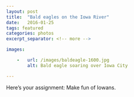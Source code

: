 ```yaml
---
layout: post
title:  "Bald eagles on the Iowa River"
date:   2016-01-25
tags: featured
categories: photos
excerpt_separator: <!-- more -->

images:

    -   url: /images/baldeagle-1600.jpg
        alt: Bald eagle soaring over Iowa City

---
```


Here’s your assignment: Make fun of Iowans.
